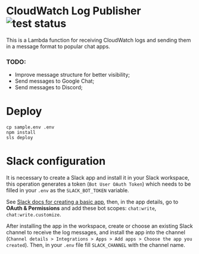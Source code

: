 # CloudWatch Log Publisher ![test status](https://github.com/lucasfacchini/cloudwatch-log-publisher/actions/workflows/test.yml/badge.svg)

This is a Lambda function for receiving CloudWatch logs and sending them in a message format to popular chat apps.

### TODO:
- Improve message structure for better visibility;
- Send messages to Google Chat;
- Send messages to Discord;

# Deploy

```
cp sample.env .env
npm install
sls deploy
```

# Slack configuration

It is necessary to create a Slack app and install it in your Slack workspace, this operation generates a token (`Bot User OAuth Token`) which needs to be filled in your `.env` as the `SLACK_BOT_TOKEN` variable.

See [Slack docs for creating a basic app](https://api.slack.com/authentication/basics), then, in the app details, go to **OAuth & Permissions** and add these bot scopes: `chat:write`, `chat:write.customize`.

After installing the app in the workspace, create or choose an existing Slack channel to receive the log messages, and install the app into the channel (`Channel details > Integrations > Apps > Add apps > Choose the app you created`). Then, in your `.env` file fill `SLACK_CHANNEL` with the channel name.
